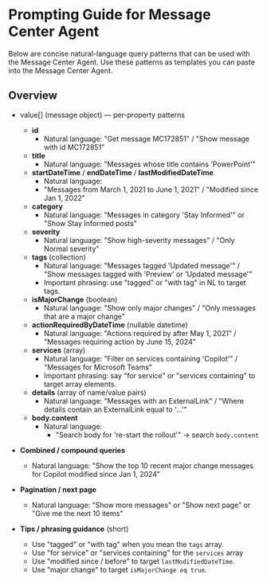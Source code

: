 # Prompting Guide for Message Center Agent

Below are concise natural-language query patterns that can be used with the Message Center Agent. Use these patterns as templates you can paste into the Message Center Agent.

## Overview
- value[] (message object) — per-property patterns
  - **id**
    - Natural language: "Get message MC172851" / "Show message with id MC172851"
  - **title**
    - Natural language: "Messages whose title contains 'PowerPoint'" 
  - **startDateTime** / **endDateTime** / **lastModifiedDateTime**
    - Natural language: 
    - "Messages from March 1, 2021 to June 1, 2021" / "Modified since Jan 1, 2022"
  - **category**
    - Natural language: "Messages in category 'Stay Informed'" or "Show Stay Informed posts"
  - **severity**
    - Natural language: "Show high-severity messages" / "Only Normal severity"
  - **tags** (collection)
    - Natural language: "Messages tagged 'Updated message'" / "Show messages tagged with 'Preview' or 'Updated message'"
    - Important phrasing: use "tagged" or "with tag" in NL to target tags.
  - **isMajorChange** (boolean)
    - Natural language: "Show only major changes" / "Only messages that are a major change"
  - **actionRequiredByDateTime** (nullable datetime)
    - Natural language: "Actions required by after May 1, 2021" / "Messages requiring action by June 15, 2024"
  - **services** (array)
    - Natural language: "Filter on services containing 'Copilot'" / "Messages for Microsoft Teams"
    - Important phrasing: say "for service" or "services containing" to target array elements.
  - **details** (array of name/value pairs)
    - Natural language: "Messages with an ExternalLink" / "Where details contain an ExternalLink equal to '...'"
  - **body.content**
    - Natural language:
      - "Search body for 're-start the rollout'" -> search `body.content`
  
- **Combined / compound queries**
  - Natural language: "Show the top 10 recent major change messages for Copilot modified since Jan 1, 2024"

- **Pagination / next page**
  - Natural language: "Show more messages" or "Show next page" or "Give me the next 10 items"

- **Tips / phrasing guidance** (short)
  - Use "tagged" or "with tag" when you mean the `tags` array.
  - Use "for service" or "services containing" for the `services` array 
  - Use "modified since / before" to target `lastModifiedDateTime`.
  - Use "major change" to target `isMajorChange eq true`.

